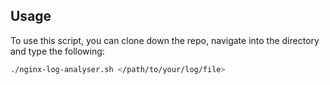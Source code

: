 ## Usage

To use this script, you can clone down the repo, navigate into the directory and type the following:
```bash
./nginx-log-analyser.sh </path/to/your/log/file>
```

